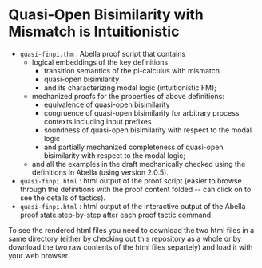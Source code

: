 # Quasi-Open Bisimilarity with Mismatch is Intuitionistic
 
* `quasi-finpi.thm` : Abella proof script that contains
     - logical embeddings of the key definitions
         * transition semantics of the pi-calculus with mismatch
         * quasi-open bisimilarity
         * and its characterizing modal logic (intuitionistic FM);
     - mechanized proofs for the properties of above definitions:
         * equivalence of quasi-open bisimilarity
         * congruence of quasi-open bisimilarity for arbitrary process contexts including input prefixes
         * soundness of quasi-open bisimilarity with respect to the modal logic
         * and partially mechanized completeness of quasi-open bisimilarity with respect to the modal logic;
     - and all the examples in the draft mechanically checked using the definitions in Abella (using version 2.0.5).
* `quasi-finpi.html` : html output of the proof script (easier to browse through the definitions with the proof content folded -- can click on to see the details of tactics).
* `quasi-finpi.html` : html output of the interactive output of the Abella proof state step-by-step after each proof tactic command.

To see the rendered html files you need to download the two html files in a same directory (either by checking out this repository as a whole or by download the two raw contents of the html files separtely) and load it with your web browser.
